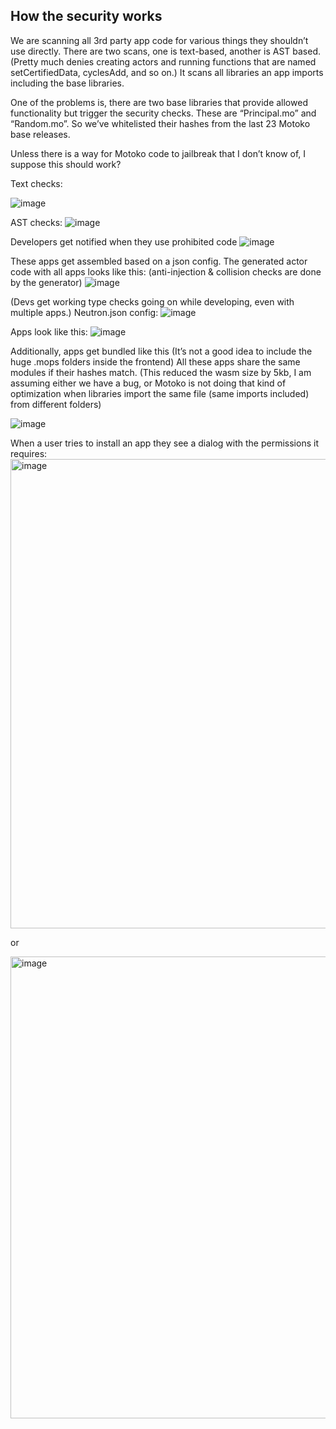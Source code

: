 ## How the security works

We are scanning all 3rd party app code for various things they shouldn’t use directly.
There are two scans, one is text-based, another is AST based. (Pretty much denies creating actors and running functions that are named setCertifiedData, cyclesAdd, and so on.)
It scans all libraries an app imports including the base libraries.

One of the problems is, there are two base libraries that provide allowed functionality but trigger the security checks. These are “Principal.mo” and “Random.mo”.
So we’ve whitelisted their hashes from the last 23 Motoko base releases.

Unless there is a way for Motoko code to jailbreak that I don’t know of, I suppose this should work?

Text checks:

![image](https://github.com/infu/neutron/assets/24810/f16b4fef-257f-441b-812e-c6a67249ffdf)

AST checks:
![image](https://github.com/infu/neutron/assets/24810/16283afc-6345-448d-93e8-8b2a0edd1c74)

Developers get notified when they use prohibited code
![image](https://github.com/infu/neutron/assets/24810/4322edd9-7882-4fbe-87a8-6c973eb1696c)

These apps get assembled based on a json config. The generated actor code with all apps looks like this:
(anti-injection & collision checks are done by the generator)
![image](https://github.com/infu/neutron/assets/24810/005ceafa-e186-4b0b-adf7-6c9915bdef9d)

(Devs get working type checks going on while developing, even with multiple apps.)
Neutron.json config:
![image](https://github.com/infu/neutron/assets/24810/16546010-70be-4828-a38d-dff5679ceb64)

Apps look like this:
![image](https://github.com/infu/neutron/assets/24810/813ce5e0-af89-4729-b43a-4e3932ffab4b)

Additionally, apps get bundled like this (It’s not a good idea to include the huge .mops folders inside the frontend) All these apps share the same modules if their hashes match. (This reduced the wasm size by 5kb, I am assuming either we have a bug, or Motoko is not doing that kind of optimization when libraries import the same file (same imports included) from different folders)

![image](https://github.com/infu/neutron/assets/24810/1dca6c77-d73f-4222-be41-df519ef30ee6)

When a user tries to install an app they see a dialog with the permissions it requires:
<img width="751" alt="image" src="https://github.com/infu/neutron/assets/24810/96369968-efe3-443e-a1d1-e8b028bde0f2">

or

<img width="739" alt="image" src="https://github.com/infu/neutron/assets/24810/5daf42de-2044-43b2-9210-587a3825d924">
